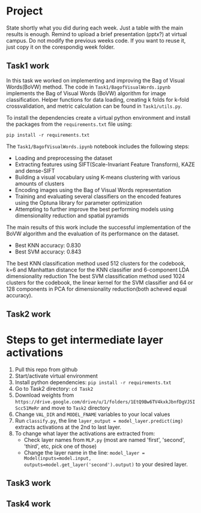 # Project
State shortly what you did during each week. Just a table with the main results is enough. Remind to upload a brief presentation (pptx?) at virtual campus. Do not modify the previous weeks code. If you want to reuse it, just copy it on the corespondig week folder.

## Task1 work
In this task we worked on implementing and improving the Bag of Visual Words(BoVW) method. The code in `Task1/BagofVisualWords.ipynb` implements the Bag of Visual Words (BoVW) algorithm for image classification. Helper functions for data loading, creating k folds for k-fold crossvalidation, and metric calculation can be found in `Task1/utils.py`. 

To install the dependencies create a virtual python environment and install the packages from the `requirements.txt` file using:

```pip install -r requirements.txt```


The `Task1/BagofVisualWords.ipynb` notebook includes the following steps:

- Loading and preprocessing the dataset
- Extracting features using SIFT(Scale-Invariant Feature Transform), KAZE and dense-SIFT
- Building a visual vocabulary using K-means clustering with various amounts of clusters
- Encoding images using the Bag of Visual Words representation
- Training and evaluating several classifiers on the encoded features using the Optuna library for parameter optimization
- Attempting to further improve the best performing models using dimensionality reduction and spatial pyramids

The main results of this work include the successful implementation of the BoVW algorithm and the evaluation of its performance on the dataset.

- Best KNN accuracy: 0.830
- Best SVM accuracy: 0.843

The best KNN classification method used 512 clusters for the codebook, k=6 and Manhattan distance for the KNN classifier and 6-component LDA dimensionality reduction
The best SVM classification method used 1024 clusters for the codebook, the linear kernel for the SVM classifier and 64 or 128 components in PCA for dimensionality reduction(both acheved equal accuracy). 


## Task2 work

# Steps to get intermediate layer activations #
1. Pull this repo from github
2. Start/activate virtual environment
3. Install python dependencies:
```pip install -r requirements.txt```
4. Go to Task2 directory: `cd Task2`
5. Download weights from `https://drive.google.com/drive/u/1/folders/1EtQ9Bw6TV4kxkJbnfDgVJ5IScc51MeRr` and move to `Task2` directory
6. Change `VAL_DIR` and `MODEL_FNAME` variables to your local values
7. Run `classify.py`, the line `layer_output = model_layer.predict(img)` extracts activations at the 2nd to last layer. 
8. To change what layer the activations are extracted from:
    - Check layer names from `MLP.py` (most are named 'first', 'second', 'third', etc, pick one of those)
    - Change the layer name in the line: `model_layer = Model(inputs=model.input, outputs=model.get_layer('second').output)` to your desired layer.



## Task3 work

## Task4 work

